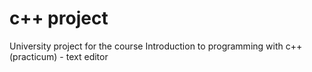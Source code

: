 # c++ project
University project for the course Introduction to programming with c++ (practicum) - text editor
